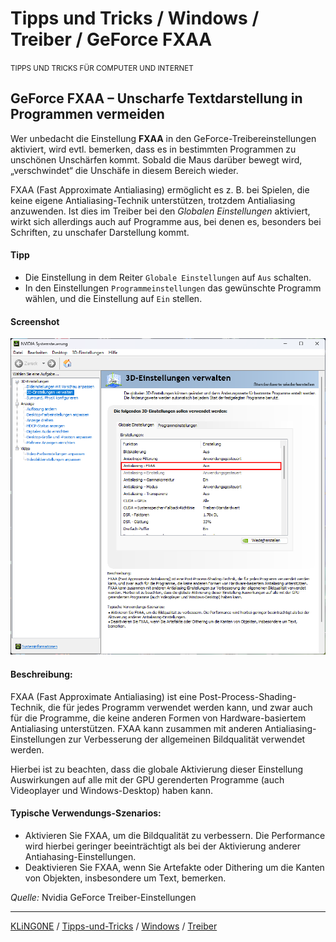 # Tipps und Tricks / Windows / Treiber / GeForce FXAA
<small>TIPPS UND TRICKS FÜR COMPUTER UND INTERNET</small>

## GeForce FXAA – Unscharfe Textdarstellung in Programmen vermeiden

Wer unbedacht die Einstellung **FXAA** in den GeForce-Treibereinstellungen aktiviert, wird evtl. bemerken, dass es in bestimmten Programmen zu unschönen Unschärfen kommt. Sobald die Maus darüber bewegt wird, „verschwindet“ die Unschäfe in diesem Bereich wieder.

FXAA (Fast Approximate Antialiasing) ermöglicht es z. B. bei Spielen, die keine eigene Antialiasing-Technik unterstützen, trotzdem Antialiasing anzuwenden. Ist dies im Treiber bei den *Globalen Einstellungen* aktiviert, wirkt sich allerdings auch auf Programme aus, bei denen es, besonders bei Schriften, zu unschafer Darstellung kommt.

#### Tipp
* Die Einstellung in dem Reiter ``Globale Einstellungen`` auf ``Aus`` schalten.
* In den Einstellungen ``Programmeinstellungen`` das gewünschte Programm wählen, und die Einstellung auf ``Ein`` stellen.

#### Screenshot
![Screenshot: GeForce FXAA](img/Screenshot-GeForce-FXAA.png "Screenshot: GeForce FXAA")

#### Beschreibung:
FXAA (Fast Approximate Antialiasing) ist eine Post-Process-Shading-Technik, die für jedes Programm verwendet werden kann, und zwar auch für die Programme, die keine anderen Formen von Hardware-basiertem Antialiasing unterstützen. FXAA kann zusammen mit anderen Antialiasing-Einstellungen zur Verbesserung der allgemeinen Bildqualität verwendet werden.

Hierbei ist zu beachten, dass die globale Aktivierung dieser Einstellung Auswirkungen auf alle mit der GPU gerenderten Programme (auch Videoplayer und Windows-Desktop) haben kann.

#### Typische Verwendungs-Szenarios:
* Aktivieren Sie FXAA, um die Bildqualität zu verbessern. Die Performance wird hierbei geringer beeinträchtigt als bei der Aktivierung anderer Antiahasing-Einstellungen.
* Deaktivieren Sie FXAA, wenn Sie Artefakte oder Dithering um die Kanten von Objekten, insbesondere um Text, bemerken. 

*Quelle:* Nvidia GeForce Treiber-Einstellungen

---

[KLiNG0NE](https://github.com/KLiNG0NE/) / [Tipps-und-Tricks](https://github.com/KLiNG0NE/Tipps-und-Tricks) / [Windows](../README.md) / [Treiber](README.md)

